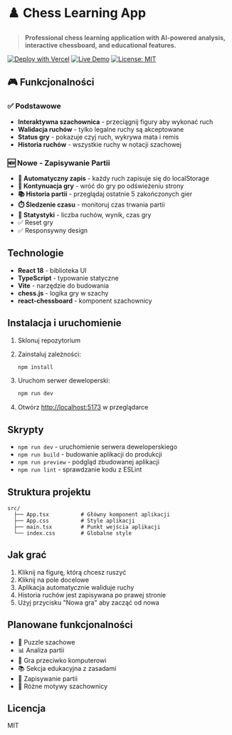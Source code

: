 # ♟️ Chess Learning App

> **Professional chess learning application with AI-powered analysis, interactive chessboard, and educational features.**

[![Deploy with Vercel](https://vercel.com/button)](https://vercel.com/new/clone?repository-url=https://github.com/yourusername/chess-learning-app)
[![Live Demo](https://img.shields.io/badge/demo-online-green.svg)](https://your-domain.com)
[![License: MIT](https://img.shields.io/badge/License-MIT-yellow.svg)](https://opensource.org/licenses/MIT)

## 🎮 Funkcjonalności

### ✅ Podstawowe
- **Interaktywna szachownica** - przeciągnij figury aby wykonać ruch
- **Walidacja ruchów** - tylko legalne ruchy są akceptowane  
- **Status gry** - pokazuje czyj ruch, wykrywa mata i remis
- **Historia ruchów** - wszystkie ruchy w notacji szachowej

### 🆕 Nowe - Zapisywanie Partii
- **📱 Automatyczny zapis** - każdy ruch zapisuje się do localStorage
- **🔄 Kontynuacja gry** - wróć do gry po odświeżeniu strony
- **📚 Historia partii** - przeglądaj ostatnie 5 zakończonych gier
- **⏱️ Śledzenie czasu** - monitoruj czas trwania partii
- **🎯 Statystyki** - liczba ruchów, wynik, czas gry
- ✅ Reset gry
- ✅ Responsywny design

## Technologie

- **React 18** - biblioteka UI
- **TypeScript** - typowanie statyczne
- **Vite** - narzędzie do budowania
- **chess.js** - logika gry w szachy
- **react-chessboard** - komponent szachownicy

## Instalacja i uruchomienie

1. Sklonuj repozytorium
2. Zainstaluj zależności:
   ```bash
   npm install
   ```

3. Uruchom serwer deweloperski:
   ```bash
   npm run dev
   ```

4. Otwórz [http://localhost:5173](http://localhost:5173) w przeglądarce

## Skrypty

- `npm run dev` - uruchomienie serwera deweloperskiego
- `npm run build` - budowanie aplikacji do produkcji
- `npm run preview` - podgląd zbudowanej aplikacji
- `npm run lint` - sprawdzanie kodu z ESLint

## Struktura projektu

```
src/
  ├── App.tsx          # Główny komponent aplikacji
  ├── App.css          # Style aplikacji
  ├── main.tsx         # Punkt wejścia aplikacji
  └── index.css        # Globalne style
```

## Jak grać

1. Kliknij na figurę, którą chcesz ruszyć
2. Kliknij na pole docelowe
3. Aplikacja automatycznie waliduje ruchy
4. Historia ruchów jest zapisywana po prawej stronie
5. Użyj przycisku "Nowa gra" aby zacząć od nowa

## Planowane funkcjonalności

- 🎯 Puzzle szachowe
- 📊 Analiza partii
- 🤖 Gra przeciwko komputerowi
- 📚 Sekcja edukacyjna z zasadami
- 💾 Zapisywanie partii
- 🎨 Różne motywy szachownicy

## Licencja

MIT